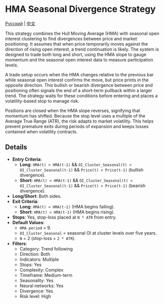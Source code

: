 # HMA Seasonal Divergence Strategy
[Русский](README_ru.md) | [中文](README_cn.md)
 
This strategy combines the Hull Moving Average (HMA) with seasonal open interest clustering to find divergences between price and market positioning. It assumes that when price temporarily moves against the direction of rising open interest, a trend continuation is likely. The system is designed to trade both long and short, using the HMA slope to gauge momentum and the seasonal open interest data to measure participation levels.

A trade setup occurs when the HMA changes relative to the previous bar while seasonal open interest confirms the move, but price prints in the opposite direction. This bullish or bearish divergence between price and positioning often signals the end of a short-term pullback within a larger trend. The strategy waits for these conditions before entering and places a volatility-based stop to manage risk.

Positions are closed when the HMA slope reverses, signifying that momentum has shifted. Because the stop level uses a multiple of the Average True Range (ATR), the risk adapts to market volatility. This helps prevent premature exits during periods of expansion and keeps losses contained when volatility contracts.

## Details

- **Entry Criteria**:
  - **Long**: `HMA(t) > HMA(t-1)` && `OI_Cluster_Seasonal(t) > OI_Cluster_Seasonal(t-1)` && `Price(t) < Price(t-1)` (bullish divergence).
  - **Short**: `HMA(t) < HMA(t-1)` && `OI_Cluster_Seasonal(t) < OI_Cluster_Seasonal(t-1)` && `Price(t) > Price(t-1)` (bearish divergence).
- **Long/Short**: Both sides.
- **Exit Criteria**:
  - **Long**: `HMA(t) < HMA(t-1)` (HMA begins falling).
  - **Short**: `HMA(t) > HMA(t-1)` (HMA begins rising).
- **Stops**: Yes, stop-loss placed at `N * ATR` from entry.
- **Default Values**:
  - `HMA period` = 9.
  - `OI_Cluster_Seasonal` = seasonal OI at cluster levels over five years.
  - `N` = 2 (stop-loss = `2 * ATR`).
- **Filters**:
  - Category: Trend following
  - Direction: Both
  - Indicators: Multiple
  - Stops: Yes
  - Complexity: Complex
  - Timeframe: Medium-term
  - Seasonality: Yes
  - Neural networks: Yes
  - Divergence: Yes
  - Risk level: High
